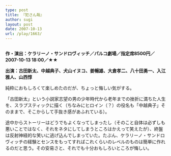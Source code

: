 ```yaml
---
type: post
title: 『犯さん哉』
author: sugi
layout: post
date: 2007-10-13
url: /play/1663/
---
```

<img src="/images/play/20071013.jpg" alt="" class="alignleft" />

**作・演出：ケラリーノ・サンドロヴィッチ／パルコ劇場／指定席8500円／2007-10-13 18:00／★★**

**出演：古田新太、中越典子、犬山イヌコ、姜暢雄、大倉孝二、八十田勇一、入江雅人、山西惇**

純粋におもしろくて楽しめたのだが、ちょっと悔しい気がする。

「古田新太」という小説家志望の男の少年時代から老年までの挫折に満ちた人生を、スラプスティックに描く（ちなみにヒロイン（？）の役名も「中越典子」そのままで、そこからして手抜き感があふれている）。

途中からストーリーはどうでもよくなってしまったし（そのこと自体は必ずしも悪いことではなく、それをネタにしてしまうところはかえって笑えたが）、終盤は反射神経的な笑いに逃げ込んでしまっていた。たぶん、ケラリーノ・サンドロヴィッチの経験とセンスをもってすればこれくらいのレベルのものは簡単に作れるのだと思う。その安易さと、それでも十分おもしろいところが悔しい。
